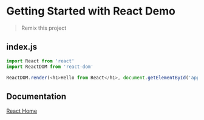 # Getting Started with React Demo

> Remix this project

## index.js

``` js
import React from 'react'
import ReactDOM from 'react-dom'

ReactDOM.render(<h1>Hello from React</h1>, document.getElementById('app'))

```

## Documentation

[React Home](https://facebook.github.io/react/)
